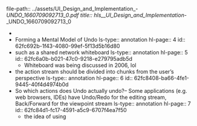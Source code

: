 file-path:: ../assets/UI_Design_and_Implementation_-_UNDO_1660709092713_0.pdf
title:: hls__UI_Design_and_Implementation_-_UNDO_1660709092713_0

-
- Forming a Mental Model of Undo
  ls-type:: annotation
  hl-page:: 4
  id:: 62fc692b-1f43-4080-99ef-5f13d5b16d80
- such as a shared network whiteboard
  ls-type:: annotation
  hl-page:: 5
  id:: 62fc6a0b-b021-47c0-9218-e279795adb5d
	- Whiteboard was being discussed in 2006, lol
- the action stream should be divided into chunks from the user’s perspective
  ls-type:: annotation
  hl-page:: 6
  id:: 62fc8408-ba66-4fe1-9445-40f4d4974b0d
- So which actions does Undo actually undo?– Some applications (e.g. web browsers, IDEs) have Undo/Redo for the editing stream, Back/Forward for the viewpoint stream
  ls-type:: annotation
  hl-page:: 7
  id:: 62fc84d1-fc17-4591-a5c9-6707f4ea7f50
	- the idea of using